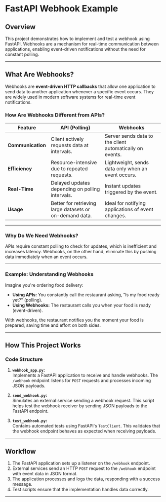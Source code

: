 # FastAPI Webhook Example

## Overview

This project demonstrates how to implement and test a webhook using FastAPI. Webhooks are a mechanism for real-time communication between applications, enabling event-driven notifications without the need for constant polling.

---

## What Are Webhooks?

Webhooks are **event-driven HTTP callbacks** that allow one application to send data to another application whenever a specific event occurs. They are widely used in modern software systems for real-time event notifications.

### How Are Webhooks Different from APIs?

| Feature            | API (Polling)                                         | Webhooks                                              |
|---------------------|-------------------------------------------------------|-------------------------------------------------------|
| **Communication**  | Client actively requests data at intervals.           | Server sends data to the client automatically on events. |
| **Efficiency**     | Resource-intensive due to repeated requests.          | Lightweight, sends data only when an event occurs.    |
| **Real-Time**      | Delayed updates depending on polling intervals.        | Instant updates triggered by the event.              |
| **Usage**          | Better for retrieving large datasets or on-demand data. | Ideal for notifying applications of event changes.   |

---

### Why Do We Need Webhooks?

APIs require constant polling to check for updates, which is inefficient and increases latency. Webhooks, on the other hand, eliminate this by pushing data immediately when an event occurs.

---

### Example: Understanding Webhooks

Imagine you're ordering food delivery:  
- **Using APIs:** You constantly call the restaurant asking, "Is my food ready yet?" (polling).  
- **Using Webhooks:** The restaurant calls you when your food is ready (event-driven).

With webhooks, the restaurant notifies you the moment your food is prepared, saving time and effort on both sides.

---

## How This Project Works

### Code Structure

1. **`webhook_app.py`:**  
   Implements a FastAPI application to receive and handle webhooks. The `/webhook` endpoint listens for `POST` requests and processes incoming JSON payloads.

2. **`send_webhook.py`:**  
   Simulates an external service sending a webhook request. This script helps test the webhook receiver by sending JSON payloads to the FastAPI endpoint.

3. **`test_webhook.py`:**  
   Contains automated tests using FastAPI's `TestClient`. This validates that the webhook endpoint behaves as expected when receiving payloads.

---

## Workflow

1. The FastAPI application sets up a listener on the `/webhook` endpoint.
2. External services send an HTTP `POST` request to the `/webhook` endpoint with event data in JSON format.
3. The application processes and logs the data, responding with a success message.
4. Test scripts ensure that the implementation handles data correctly.

---


